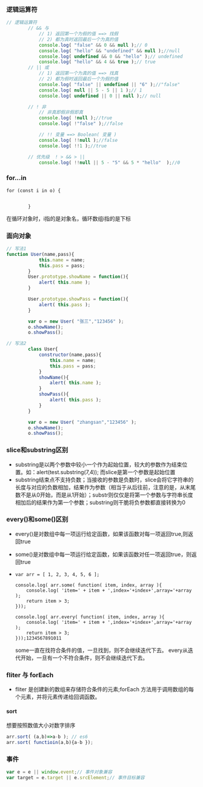### 逻辑运算符

```javascript
// 逻辑运算符
		// && 与
			// 1) 返回第一个为假的值 ==> 找假
			// 2) 都为真时返回最后一个为真的值
			console.log( "false" && 0 && null );// 0
			console.log( "hello" && "undefined" && null );//null
			console.log( undefined && 0 && "hello" );// undefined
			console.log( "hello" && 4 && true );// true
		// || 或
			// 1) 返回第一个为真的值 ==> 找真
			// 2) 都为假时返回最后一个为假的值
			console.log( "false" || undefined || "6" );//"false"
			console.log( null || 5 - 5 || 1 );// 1
			console.log( undefined || 0 || null );// null

		// ! 非
			// 非真即假非假即真
			console.log( !null );//true
			console.log( !"false" );//false

			// !! 变量 ==> Boolean( 变量 )
			console.log( !!null );//false
			console.log( !!1 );//true

		// 优先级  ! > && > ||
			console.log( !!null || 5 - "5" && 5 * "hello"  );//0
```

### for...in

```
for (const i in o) {
            
            
        }
```



在循环对象时，i指的是对象名，循环数组i指的是下标



### 面向对象

```javascript
// 写法1
function User(name,pass){
			this.name = name;
			this.pass = pass;
		}
		User.prototype.showName = function(){
			alert( this.name );
		}

		User.prototype.showPass = function(){
			alert( this.pass );
		}

		var o = new User( "张三","123456" );
		o.showName();
		o.showPass();

// 写法2
		class User{
			constructor(name,pass){
				this.name = name;
				this.pass = pass;
			}
			showName(){
				alert( this.name );
			}
			showPass(){
				alert( this.pass );
			}
		}

		var o = new User( "zhangsan","123456" );
		o.showName();
		o.showPass();

```

### slice和substring区别

* substring是以两个参数中较小一个作为起始位置，较大的参数作为结束位置。如：alert(test.substring(7,4)); 而slice是第一个参数是起始位置
* substring结束点不支持负数；当接收的参数是负数时，slice会将它字符串的长度与对应的负数相加，结果作为参数（相当于从后往前，注意的是，从末尾数不是从0开始，而是从1开始）；substr则仅仅是将第一个参数与字符串长度相加后的结果作为第一个参数；substring则干脆将负参数都直接转换为0

### every()和some()区别

- every()是对数组中每一项运行给定函数，如果该函数对每一项返回true,则返回true

- some()是对数组中每一项运行给定函数，如果该函数对任一项返回true，则返回true

- ```
  var arr = [ 1, 2, 3, 4, 5, 6 ]; 
  
  console.log( arr.some( function( item, index, array ){ 
      console.log( 'item=' + item + ',index='+index+',array='+array ); 
      return item > 3; 
  })); 
  
  console.log( arr.every( function( item, index, array ){ 
      console.log( 'item=' + item + ',index='+index+',array='+array ); 
      return item > 3; 
  }));1234567891011
  ```

  some一直在找符合条件的值，一旦找到，则不会继续迭代下去。 every从迭代开始，一旦有一个不符合条件，则不会继续迭代下去。

### fliter 与 forEach

* fliter 是创建新的数组来存储符合条件的元素;forEach 方法用于调用数组的每个元素，并将元素传递给回调函数。

#### sort

想要按照数值大小对数字排序

```javascript
arr.sort( (a,b)=>a-b ); // es6
arr.sort( functioin(a,b){a-b });
```

### 事件

```javascript
var e = e || window.event;// 事件对象兼容
var target = e.target || e.srcElement;// 事件目标兼容
```

